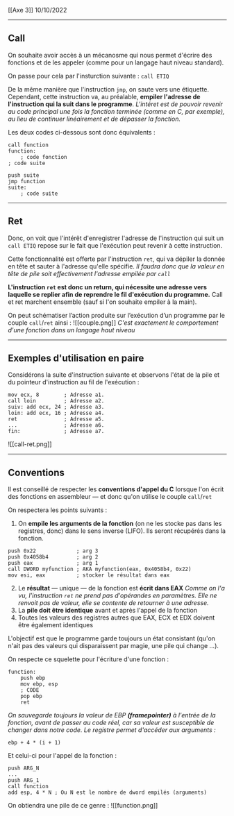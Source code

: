 [[Axe 3]]
10/10/2022
****
## Call

On souhaite avoir accès à un mécanosme qui nous permet d'écrire des fonctions et de les appeler (comme pour un langage haut niveau standard).

On passe pour cela par l'insturction suivante :
`call ETIQ`

De la même manière que l'instruction `jmp`, on saute vers une étiquette. Cependant, cette instruction va, au préalable, **empiler l'adresse de l'instruction qui la suit dans le programme**.
	*L'intéret est de pouvoir revenir au code principal une fois la fonction terminée (comme en C, par exemple), au lieu de continuer linéairement et de dépasser la fonction.*

Les deux codes ci-dessous sont donc équivalents :
```assembly
call function
function:
	; code fonction
; code suite
```

```assembly
push suite
jmp function
suite:
	; code suite
```


****
## Ret

Donc, on voit que l'intérêt d'enregistrer l'adresse de l'instruction qui suit un `call ETIQ` repose sur le fait que l'exécution peut revenir à cette instruction.

Cette fonctionnalité est offerte par l'instruction `ret`, qui va dépiler la donnée en tête et sauter à l'adresse qu'elle spécifie.
	*Il faudra donc que la valeur en tête de pile soit effectivement l'adresse empilée par `call`*

**L'instruction `ret` est donc un return, qui nécessite une adresse vers laquelle se replier afin de reprendre le fil d'exécution du programme.** Call et ret marchent ensemble (sauf si l'on souhaite empiler à la main).

On peut schématiser l’action produite sur l’exécution d’un programme par le couple `call`/`ret` ainsi :
![[couple.png]]
	*C'est exactement le comportement d'une fonction dans un langage haut niveau*


****
## Exemples d'utilisation en paire

Considérons la suite d'instruction suivante et observons l'état de la pile et du pointeur d'instruction au fil de l'exécution :
```assembly
mov ecx, 8        ; Adresse a1.
call loin         ; Adresse a2.
suiv: add ecx, 24 ; Adresse a3.
loin: add ecx, 16 ; Adresse a4.
ret               ; Adresse a5.
...               ; Adresse a6.
fin:              ; Adresse a7.
```

![[call-ret.png]]


****
## Conventions

Il est conseillé de respecter les **conventions d'appel du C** lorsque l'on écrit des fonctions en assembleur — et donc qu'on utilise le couple `call`/`ret`

On respectera les points suivants :
1. On **empile les arguments de la fonction** (on ne les stocke pas dans les registres, donc) dans le sens inverse (LIFO). Ils seront récupérés dans la fonction.
```assembly
push 0x22             ; arg 3
push 0x4058b4         ; arg 2
push eax              ; arg 1
call DWORD myfunction ; AKA myfunction(eax, 0x4058b4, 0x22)
mov esi, eax          ; stocker le résultat dans eax
```
2. Le **résultat** — unique — de la fonction est **écrit dans EAX**
	*Comme on l'a vu, l'instruction `ret` ne prend pas d'opérandes en paramètres. Elle ne renvoit pas de valeur, elle se contente de retourner à une adresse.*
3. La **pile doit être identique** avant et après l'appel de la fonction
4. Toutes les valeurs des registres autres que EAX, ECX et EDX doivent être également identiques

L'objectif est que le programme garde toujours un état consistant (qu'on n'ait pas des valeurs qui disparaissent par magie, une pile qui change ...).


On respecte ce squelette pour l'écriture d'une fonction :
```assembly
function:
	push ebp
	mov ebp, esp
	; CODE
	pop ebp
	ret
```
*On sauvegarde toujours la valeur de EBP **(framepointer)** à l'entrée de la fonction, avant de passer au code réel, car sa valeur est susceptible de changer dans notre code.
Le registre permet d'accéder aux arguments :*
```assembly
ebp + 4 * (i + 1)
```


Et celui-ci pour l'appel de la fonction :
```assembly
push ARG_N
...
push ARG_1
call function
add esp, 4 * N ; Ou N est le nombre de dword empilés (arguments)
```


On obtiendra une pile de ce genre :
![[function.png]]

